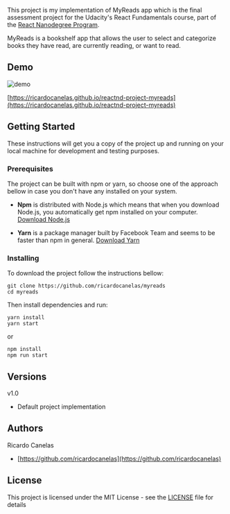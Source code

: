 This project is my implementation of MyReads app which is the final assessment project for the
Udacity's React Fundamentals course, part of the [React Nanodegree Program](https://udacity.com/course/nd019).

MyReads is a bookshelf app that allows the user to select and categorize books they have read, are currently reading, or want to read.

## Demo

![demo](https://github.com/ricardocanelas/myreads/blob/master/screen_capture.gif)

[https://ricardocanelas.github.io/reactnd-project-myreads](https://ricardocanelas.github.io/reactnd-project-myreads)

## Getting Started

These instructions will get you a copy of the project up and running on your local machine for development and testing purposes. 

### Prerequisites

The project can be built with npm or yarn, so choose one of the approach bellow in case you don't have any installed on your system. 

* **Npm** is distributed with Node.js which means that when you download Node.js, you automatically get npm installed on your computer. [Download Node.js](https://nodejs.org/en/download/)

* **Yarn** is a package manager built by Facebook Team and seems to be faster than npm in general.  [Download Yarn](https://yarnpkg.com/en/docs/install)

### Installing

To download the project follow the instructions bellow:

```
git clone https://github.com/ricardocanelas/myreads
cd myreads
```

Then install dependencies and run:

```
yarn install
yarn start
```

or 

```
npm install
npm run start
```

## Versions

v1.0 
* Default project implementation 

## Authors

Ricardo Canelas
* [https://github.com/ricardocanelas](https://github.com/ricardocanelas)

## License

This project is licensed under the MIT License - see the [LICENSE](LICENSE) file for details
